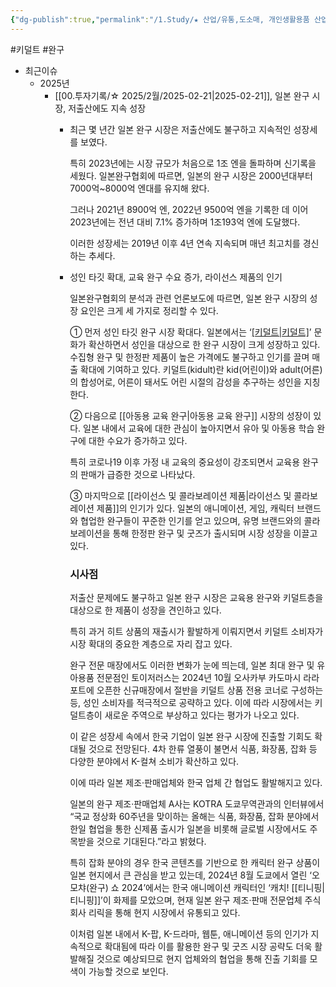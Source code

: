```yaml
---
{"dg-publish":true,"permalink":"/1.Study/★ 산업/유통,도소매, 개인생활용품 산업/완구/","created":"2025-03-04T14:09:59.686+09:00","updated":"2025-06-03T20:07:20.895+09:00"}
---
```


#키덜트 #완구 


- 최근이슈
	- 2025년
		- [[00.투자기록/☆ 2025/2월/2025-02-21\|2025-02-21]], 일본 완구 시장, 저출산에도 지속 성장
			- 최근 몇 년간 일본 완구 시장은 저출산에도 불구하고 지속적인 성장세를 보였다. 
			  
			  특히 2023년에는 시장 규모가 처음으로 1조 엔을 돌파하며 신기록을 세웠다. 일본완구협회에 따르면, 일본의 완구 시장은 2000년대부터 7000억~8000억 엔대를 유지해 왔다. 
			  
			  그러나 2021년 8900억 엔, 2022년 9500억 엔을 기록한 데 이어 2023년에는 전년 대비 7.1% 증가하며 1조193억 엔에 도달했다. 
			  
			  이러한 성장세는 2019년 이후 4년 연속 지속되며 매년 최고치를 경신하는 추세다.
			  
			- 성인 타깃 확대, 교육 완구 수요 증가, 라이선스 제품의 인기  
			  
			  일본완구협회의 분석과 관련 언론보도에 따르면, 일본 완구 시장의 성장 요인은 크게 세 가지로 정리할 수 있다. 
			  
			  ① 먼저 성인 타깃 완구 시장 확대다. 일본에서는 ‘[[키덜트\|키덜트]](Kidult)’ 문화가 확산하면서 성인을 대상으로 한 완구 시장이 크게 성장하고 있다. 수집형 완구 및 한정판 제품이 높은 가격에도 불구하고 인기를 끌며 매출 확대에 기여하고 있다. 키덜트(kidult)란 kid(어린이)와 adult(어른)의 합성어로, 어른이 돼서도 어린 시절의 감성을 추구하는 성인을 지칭한다.
			  
			  ② 다음으로 [[아동용 교육 완구\|아동용 교육 완구]] 시장의 성장이 있다. 일본 내에서 교육에 대한 관심이 높아지면서 유아 및 아동용 학습 완구에 대한 수요가 증가하고 있다. 
			  
			  특히 코로나19 이후 가정 내 교육의 중요성이 강조되면서 교육용 완구의 판매가 급증한 것으로 나타났다. 
			  
			  ③ 마지막으로 [[라이선스 및 콜라보레이션 제품\|라이선스 및 콜라보레이션 제품]]의 인기가 있다. 일본의 애니메이션, 게임, 캐릭터 브랜드와 협업한 완구들이 꾸준한 인기를 얻고 있으며, 유명 브랜드와의 콜라보레이션을 통해 한정판 완구 및 굿즈가 출시되며 시장 성장을 이끌고 있다.
			  
			  ### 시사점
			  
			  저출산 문제에도 불구하고 일본 완구 시장은 교육용 완구와 키덜트층을 대상으로 한 제품이 성장을 견인하고 있다. 
			  
			  특히 과거 히트 상품의 재출시가 활발하게 이뤄지면서 키덜트 소비자가 시장 확대의 중요한 계층으로 자리 잡고 있다. 
			  
			  완구 전문 매장에서도 이러한 변화가 눈에 띄는데, 일본 최대 완구 및 유아용품 전문점인 토이저러스는 2024년 10월 오사카부 카도마시 라라포트에 오픈한 신규매장에서 절반을 키덜트 상품 전용 코너로 구성하는 등, 성인 소비자를 적극적으로 공략하고 있다. 이에 따라 시장에서는 키덜트층이 새로운 주역으로 부상하고 있다는 평가가 나오고 있다.  
			  
			  이 같은 성장세 속에서 한국 기업이 일본 완구 시장에 진출할 기회도 확대될 것으로 전망된다. 4차 한류 열풍이 불면서 식품, 화장품, 잡화 등 다양한 분야에서 K-컬쳐 소비가 확산하고 있다. 
			  
			  이에 따라 일본 제조·판매업체와 한국 업체 간 협업도 활발해지고 있다. 
			  
			  일본의 완구 제조·판매업체 A사는 KOTRA 도쿄무역관과의 인터뷰에서 “국교 정상화 60주년을 맞이하는 올해는 식품, 화장품, 잡화 분야에서 한일 협업을 통한 신제품 출시가 일본을 비롯해 글로벌 시장에서도 주목받을 것으로 기대된다.”라고 밝혔다. 
			  
			  특히 잡화 분야의 경우 한국 콘텐츠를 기반으로 한 캐릭터 완구 상품이 일본 현지에서 큰 관심을 받고 있는데, 2024년 8월 도쿄에서 열린 ‘오모챠(완구) 쇼 2024’에서는 한국 애니메이션 캐릭터인 ‘캐치! [[티니핑\|티니핑]]’이 화제를 모았으며, 현재 일본 완구 제조·판매 전문업체 주식회사 리릭을 통해 현지 시장에서 유통되고 있다. 
			  
			  이처럼 일본 내에서 K-팝, K-드라마, 웹툰, 애니메이션 등의 인기가 지속적으로 확대됨에 따라 이를 활용한 완구 및 굿즈 시장 공략도 더욱 활발해질 것으로 예상되므로 현지 업체와의 협업을 통해 진출 기회를 모색이 가능할 것으로 보인다.